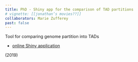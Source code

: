 ```yaml
---
title: PhD - Shiny app for the comparison of TAD partitions
# vignette: [[jonathan’s movies??]]
collaborators: Marie Zufferey
past: false
---
```


Tool for comparing genome partition into TADs 

- [online Shiny application]( https://comparetadpartitions.shinyapps.io/tadcomp/)

(2019)
